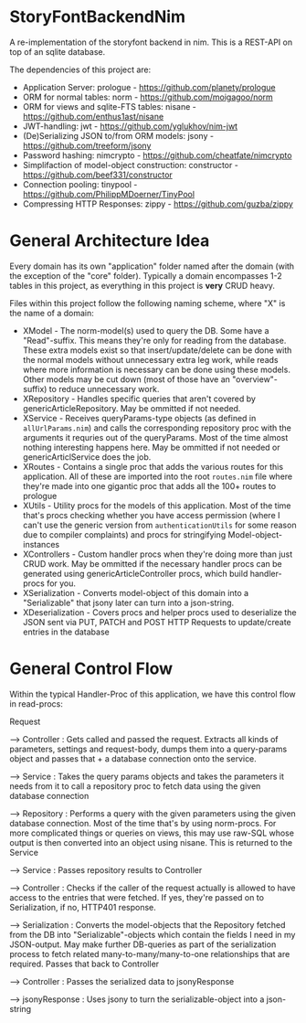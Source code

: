 # StoryFontBackendNim

A re-implementation of the storyfont backend in nim.
This is a REST-API on top of an sqlite database.

The dependencies of this project are:

-   Application Server: prologue - https://github.com/planety/prologue
-   ORM for normal tables: norm - https://github.com/moigagoo/norm
-   ORM for views and sqlite-FTS tables: nisane - https://github.com/enthus1ast/nisane
-   JWT-handling: jwt - https://github.com/yglukhov/nim-jwt
-   (De)Serializing JSON to/from ORM models: jsony - https://github.com/treeform/jsony
-   Password hashing: nimcrypto - https://github.com/cheatfate/nimcrypto
-   Simplifaction of model-object construction: constructor - https://github.com/beef331/constructor
-   Connection pooling: tinypool - https://github.com/PhilippMDoerner/TinyPool
-   Compressing HTTP Responses: zippy - https://github.com/guzba/zippy

# General Architecture Idea
Every domain has its own "application" folder named after the domain (with the exception of the "core" folder).
Typically a domain encompasses 1-2 tables in this project, as everything in this project is **very** CRUD heavy.

Files within this project follow the following naming scheme, where "X" is the name of a domain:

- XModel - The norm-model(s) used to query the DB. Some have a "Read"-suffix. This means they're only for reading from the database. These extra models exist so that insert/update/delete can be done with the normal models without unnecessary extra leg work, while reads where more information is necessary can be done using these models. Other models may be cut down (most of those have an "overview"-suffix) to reduce unnecessary work.
- XRepository - Handles specific queries that aren't covered by genericArticleRepository. May be ommitted if not needed.
- XService - Receives queryParams-type objects (as defined in `allUrlParams.nim`) and calls the corresponding repository proc with the arguments it requries out of the queryParams. Most of the time almost nothing interesting happens here. May be ommitted if not needed or genericArticlService does the job.
- XRoutes - Contains a single proc that adds the various routes for this application. All of these are imported into the root `routes.nim` file where they're made into one gigantic proc that adds all the 100+ routes to prologue
- XUtils - Utility procs for the models of this application. Most of the time that's procs checking whether you have access permission (where I can't use the generic version from `authenticationUtils` for some reason due to compiler complaints) and procs for stringifying Model-object-instances
- XControllers - Custom handler procs when they're doing more than just CRUD work. May be ommitted if the necessary handler procs can be generated using genericArticleController procs, which build handler-procs for you.
- XSerialization - Converts model-object of this domain into a "Serializable" that jsony later can turn into a json-string.
- XDeserialization - Covers procs and helper procs used to deserialize the JSON sent via PUT, PATCH and POST HTTP Requests to update/create entries in the database

# General Control Flow
Within the typical Handler-Proc of this application, we have this control flow in read-procs:

Request

--> Controller : Gets called and passed the request. Extracts all kinds of parameters, settings and request-body, dumps them into a query-params object and passes that + a database connection onto the service.

--> Service : Takes the query params objects and takes the parameters it needs from it to call a repository proc to fetch data using the given database connection

--> Repository : Performs a query with the given parameters using the given database connection. Most of the time that's by using norm-procs. For more complicated things or queries on views, this may use raw-SQL whose output is then converted into an object using nisane. This is returned to the Service

--> Service : Passes repository results to Controller

--> Controller : Checks if the caller of the request actually is allowed to have access to the entries that were fetched. If yes, they're passed on to Serialization, if no, HTTP401 response.

--> Serialization : Converts the model-objects that the Repository fetched from the DB into "Serializable"-objects which contain the fields I need in my JSON-output. May make further DB-queries as part of the serialization process to fetch related many-to-many/many-to-one relationships that are required. Passes that back to Controller

--> Controller : Passes the serialized data to jsonyResponse

--> jsonyResponse : Uses jsony to turn the serializable-object into a json-string